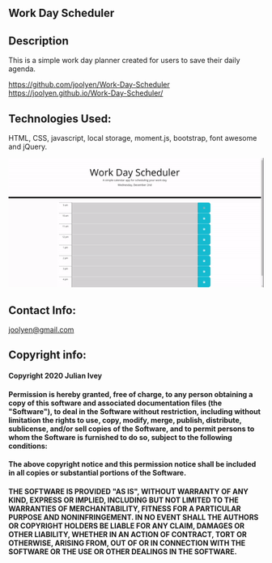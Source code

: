 ## Work Day Scheduler

## Description
This is a simple work day planner created for users to save their daily agenda. 

https://github.com/joolyen/Work-Day-Scheduler
https://joolyen.github.io/Work-Day-Scheduler/

## Technologies Used: 
HTML, CSS, javascript, local storage, moment.js, bootstrap, font awesome and jQuery. 

![demo GIF](./Assets/img/work-day-scheduler.gif)

## Contact Info:
joolyen@gmail.com

## Copyright info:
#### Copyright 2020 Julian Ivey

#### Permission is hereby granted, free of charge, to any person obtaining a copy of this software and associated documentation files (the "Software"), to deal in the Software without restriction, including without limitation the rights to use, copy, modify, merge, publish, distribute, sublicense, and/or sell copies of the Software, and to permit persons to whom the Software is furnished to do so, subject to the following conditions:

#### The above copyright notice and this permission notice shall be included in all copies or substantial portions of the Software.

#### THE SOFTWARE IS PROVIDED "AS IS", WITHOUT WARRANTY OF ANY KIND, EXPRESS OR IMPLIED, INCLUDING BUT NOT LIMITED TO THE WARRANTIES OF MERCHANTABILITY, FITNESS FOR A PARTICULAR PURPOSE AND NONINFRINGEMENT. IN NO EVENT SHALL THE AUTHORS OR COPYRIGHT HOLDERS BE LIABLE FOR ANY CLAIM, DAMAGES OR OTHER LIABILITY, WHETHER IN AN ACTION OF CONTRACT, TORT OR OTHERWISE, ARISING FROM, OUT OF OR IN CONNECTION WITH THE SOFTWARE OR THE USE OR OTHER DEALINGS IN THE SOFTWARE.



